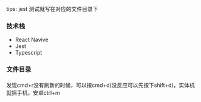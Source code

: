 tips: jest 测试就写在对应的文件目录下  

### 技术栈
- React Navive
- Jest
- Typescript

### 文件目录

#### 

发现cmd+r没有刷新的时候，可以按cmd+d(没反应可以先按下shift+d)，实体机就摇手机，安卓ctrl+m
